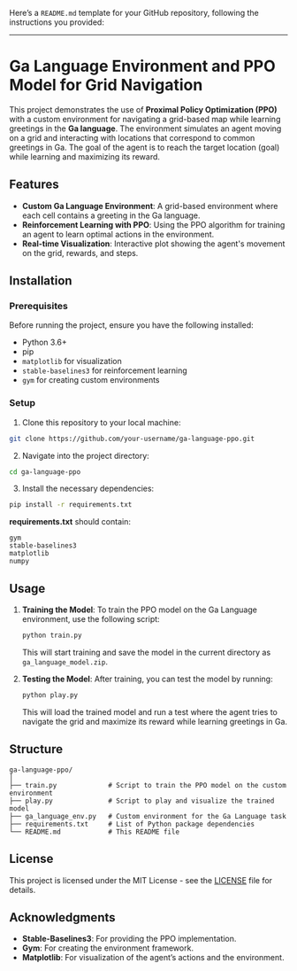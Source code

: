 Here’s a `README.md` template for your GitHub repository, following the instructions you provided:

---

# Ga Language Environment and PPO Model for Grid Navigation

This project demonstrates the use of **Proximal Policy Optimization (PPO)** with a custom environment for navigating a grid-based map while learning greetings in the **Ga language**. The environment simulates an agent moving on a grid and interacting with locations that correspond to common greetings in Ga. The goal of the agent is to reach the target location (goal) while learning and maximizing its reward.

## Features

- **Custom Ga Language Environment**: A grid-based environment where each cell contains a greeting in the Ga language.
- **Reinforcement Learning with PPO**: Using the PPO algorithm for training an agent to learn optimal actions in the environment.
- **Real-time Visualization**: Interactive plot showing the agent's movement on the grid, rewards, and steps.

## Installation

### Prerequisites

Before running the project, ensure you have the following installed:
- Python 3.6+
- pip
- `matplotlib` for visualization
- `stable-baselines3` for reinforcement learning
- `gym` for creating custom environments

### Setup

1. Clone this repository to your local machine:

```bash
git clone https://github.com/your-username/ga-language-ppo.git
```

2. Navigate into the project directory:

```bash
cd ga-language-ppo
```

3. Install the necessary dependencies:

```bash
pip install -r requirements.txt
```

**requirements.txt** should contain:

```
gym
stable-baselines3
matplotlib
numpy
```

## Usage

1. **Training the Model**:
   To train the PPO model on the Ga Language environment, use the following script:

   ```bash
   python train.py
   ```

   This will start training and save the model in the current directory as `ga_language_model.zip`.

2. **Testing the Model**:
   After training, you can test the model by running:

   ```bash
   python play.py
   ```

   This will load the trained model and run a test where the agent tries to navigate the grid and maximize its reward while learning greetings in Ga.

## Structure

```
ga-language-ppo/
│
├── train.py             # Script to train the PPO model on the custom environment
├── play.py              # Script to play and visualize the trained model
├── ga_language_env.py   # Custom environment for the Ga Language task
├── requirements.txt     # List of Python package dependencies
└── README.md            # This README file
```

## License

This project is licensed under the MIT License - see the [LICENSE](LICENSE) file for details.

## Acknowledgments

- **Stable-Baselines3**: For providing the PPO implementation.
- **Gym**: For creating the environment framework.
- **Matplotlib**: For visualization of the agent’s actions and the environment.

